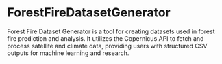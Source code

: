 # ForestFireDatasetGenerator
Forest Fire Dataset Generator is a tool for creating datasets used in forest fire prediction and analysis. It utilizes the Copernicus API to fetch and process satellite and climate data, providing users with structured CSV outputs for machine learning and research.

